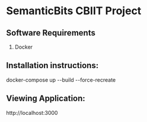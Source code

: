 # SemanticBits CBIIT Project

Software Requirements
---------------------

1) Docker

Installation instructions:
--------------------------

docker-compose up --build --force-recreate

Viewing Application:
--------------------------

http://localhost:3000
